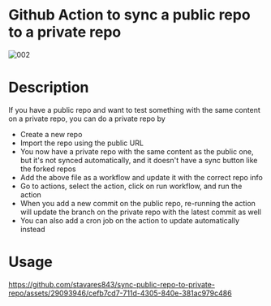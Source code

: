 # Github Action to sync a public repo to a private repo

![002](https://github.com/stavares843/sync-public-repo-to-private-repo/assets/29093946/b5ccfa8f-5851-44a5-ae0d-d96f90f5d1f2)


# Description

If you have a public repo and want to test something with the same content on a private repo, you can do a private repo by
- Create a new repo
- Import the repo using the public URL
- You now have a private repo with the same content as the public one, but it's not synced automatically, and it doesn't have a sync button like the forked repos 
- Add the above file as a workflow and update it with the correct repo info
- Go to actions, select the action, click on run workflow, and run the action
- When you add a new commit on the public repo, re-running the action will update the branch on the private repo with the latest commit as well
- You can also add a cron job on the action to update automatically instead

# Usage

https://github.com/stavares843/sync-public-repo-to-private-repo/assets/29093946/cefb7cd7-711d-4305-840e-381ac979c486

